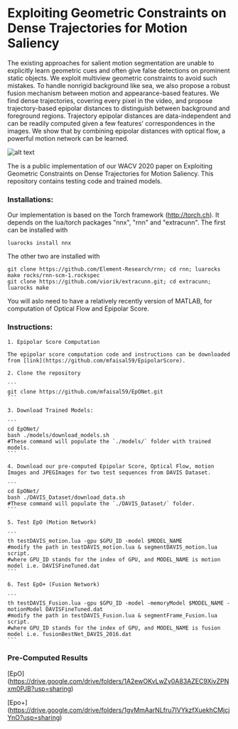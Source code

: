 # Exploiting Geometric Constraints on Dense Trajectories for Motion Saliency

The existing approaches for salient motion segmentation are unable to explicitly learn geometric cues and often give false detections on prominent static objects. We exploit multiview geometric constraints to avoid such mistakes. To handle nonrigid background like sea, we also propose a robust fusion mechanism between motion and appearance-based features. We find dense trajectories, covering every pixel in the video, and propose trajectory-based epipolar distances to distinguish between background and foreground regions. Trajectory epipolar distances are data-independent and can be readily computed given a few features' correspondences in the images. We show that by combining epipolar distances with optical flow, a powerful motion network can be learned.

![alt text](https://github.com/mfaisal59/EpONet/blob/master/images/flowDiagram.png)

The is a public implementation of our WACV 2020 paper on Exploiting Geometric Constraints on Dense Trajectories for Motion Saliency. This repository contains testing code and trained models.

### Installations:

Our implementation is based on the Torch framework (http://torch.ch). It depends on the lua/torch packages "nnx", "rnn" and "extracunn". The first can be installed with

	luarocks install nnx 

The other two are installed with 
	
	git clone https://github.com/Element-Research/rnn; cd rnn; luarocks make rocks/rnn-scm-1.rockspec
	git clone https://github.com/viorik/extracunn.git; cd extracunn; luarocks make 

You will aslo need to have a relatively recently version of MATLAB, for computation of Optical Flow and Epipolar Score. 


### Instructions:

	1. Epipolar Score Computation
	
	The epipolar score computation code and instructions can be downloaded from [link](https://github.com/mfaisal59/EpipolarScore). 

	2. Clone the repository
		
	```
	git clone https://github.com/mfaisal59/EpONet.git
	```
	
	3. Download Trained Models:
	
	```
	cd EpONet/
	bash ./models/download_models.sh
	#These command will populate the `./models/` folder with trained models.
	```

	4. Download our pre-computed Epipolar Score, Optical Flow, motion Images and JPEGImages for two test sequences from DAVIS Dataset.
	
	```
	cd EpONet/
	bash ./DAVIS_Dataset/download_data.sh
	#These command will populate the `./DAVIS_Dataset/` folder.
	```
	
	5. Test EpO (Motion Network)
	
	```
	th testDAVIS_motion.lua -gpu $GPU_ID -model $MODEL_NAME
	#modify the path in testDAVIS_motion.lua & segmentDAVIS_motion.lua script.
	#where GPU_ID stands for the index of GPU, and MODEL_NAME is motion model i.e. DAVISFineTuned.dat
	```

	6. Test EpO+ (Fusion Network)
	
	```
	th testDAVIS_Fusion.lua -gpu $GPU_ID -model -memoryModel $MODEL_NAME -motionModel DAVISFineTuned.dat
	#modify the path in testDAVIS_Fusion.lua & segmentFrame_Fusion.lua script.
	#where GPU_ID stands for the index of GPU, and MODEL_NAME is fusion model i.e. fusionBestNet_DAVIS_2016.dat
	```
		
### Pre-Computed Results
[EpO] (https://drive.google.com/drive/folders/1A2ewOKvLwZy0A83AZEC9XivZPNxm0PJB?usp=sharing)

[Epo+] (https://drive.google.com/drive/folders/1gvMmAarNLfru7IVYkzfXuekhCMjcjYnO?usp=sharing)
